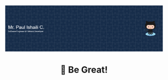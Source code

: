 [![Social banner for mrpaulishaili](https://raw.githubusercontent.com/mrpaulishaili/mrpaulishaili/main/github-header-image.png)](https://mrpaulishaili.vercel.app)

<h1 align='center'>🙂 Be Great!</h1>
